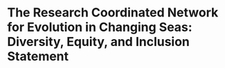 # The Research Coordinated Network for Evolution in Changing Seas: Diversity, Equity, and Inclusion Statement
